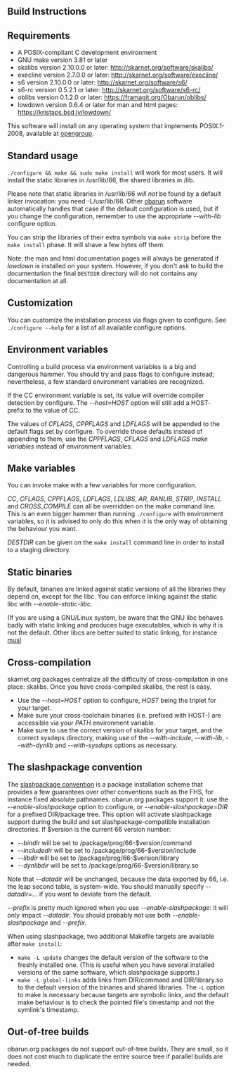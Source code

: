 Build Instructions
------------------

## Requirements

- A POSIX-compliant C development environment
- GNU make version 3.81 or later
- skalibs version 2.10.0.0 or later: http://skarnet.org/software/skalibs/
- execline version 2.7.0.0 or later: http://skarnet.org/software/execline/
- s6 version 2.10.0.0 or later: http://skarnet.org/software/s6/
- s6-rc version 0.5.2.1 or later: http://skarnet.org/software/s6-rc/
- oblibs version 0.1.2.0 or later: https://framagit.org/Obarun/oblibs/
- lowdown version 0.6.4 or later for man and html pages: https://kristaps.bsd.lv/lowdown/

This software will install on any operating system that implements POSIX.1-2008, available at [opengroup](http://pubs.opengroup.org/onlinepubs/9699919799/).


## Standard usage

`./configure && make && sudo make install` will work for most users.
It will install the static libraries in /usr/lib/66, the shared libraries in /lib.

Please note that static libraries in /usr/lib/66 *will not* be found by a default linker invocation: you need -L/usr/lib/66.
Other [obarun](https://web.obarun.org) software automatically handles that case if the default configuration is used, but if you change the configuration, remember to use the appropriate *--with-lib* configure option.

You can strip the libraries of their extra symbols via `make strip` before the `make install` phase. It will shave a few bytes off them.

Note: the man and html documentation pages will always be generated if *lowdown* is installed on your system. However, if you don't ask to build the documentation the final `DESTDIR` directory will do not contains any documentation at all.

## Customization

You can customize the installation process via flags given to configure. See `./configure --help` for a list of all available configure options.


## Environment variables

Controlling a build process via environment variables is a big and dangerous hammer. You should try and pass flags to configure instead; nevertheless, a few standard environment variables are recognized.

If the CC environment variable is set, its value will override compiler detection by configure. The *--host=HOST* option will still add a HOST- prefix to the value of CC.

The values of *CFLAGS*, *CPPFLAGS* and *LDFLAGS* will be appended to the default flags set by configure. To override those defaults instead of appending to them, use the *CPPFLAGS*, *CFLAGS* and *LDFLAGS* *make variables* instead of environment variables.


## Make variables

You can invoke make with a few variables for more configuration.

*CC*, *CFLAGS*, *CPPFLAGS*, *LDFLAGS*, *LDLIBS*, *AR*, *RANLIB*, *STRIP*, *INSTALL* and *CROSS_COMPILE* can all be overridden on the make command line. This is an even bigger hammer than running `./configure` with environment variables, so it is advised to only do this when it is the only way of obtaining the behaviour you want.

*DESTDIR* can be given on the `make install` command line in order to install to a staging directory.

## Static binaries
By default, binaries are linked against static versions of all the libraries they depend on, except for the libc. You can enforce linking against the static libc with *--enable-static-libc*.

(If you are using a GNU/Linux system, be aware that the GNU libc behaves badly with static linking and produces huge executables, which is why it is not the default. Other libcs are better suited to static linking, for instance [musl](http://musl-libc.org/)

## Cross-compilation
skarnet.org packages centralize all the difficulty of cross-compilation in one place: skalibs. Once you have
cross-compiled skalibs, the rest is easy.

- Use the *--host=HOST* option to configure, *HOST* being the triplet for your target.
- Make sure your cross-toolchain binaries (i.e. prefixed with HOST-) are accessible via your *PATH* environment variable.
- Make sure to use the correct version of skalibs for your target, and the correct sysdeps directory, making use of the *--with-include*, *--with-lib*, *--with-dynlib* and *--with-sysdeps*
options as necessary.

## The slashpackage convention

The [slashpackage convention](http://cr.yp.to/slashpackage.html) is a package installation scheme that provides a few guarantees over other conventions such as the FHS, for instance fixed absolute pathnames. obarun.org packages support it: use the *--enable-slashpackage* option to configure, or *--enable-slashpackage=DIR* for a prefixed DIR/package tree. This option will activate slashpackage support during the build and set slashpackage-compatible installation directories. If
$version is the current 66 version number:

- *--bindir* will be set to /package/prog/66-$version/command
- *--includedir* will be set to /package/prog/66-$version/include
- *--libdir* will be set to /package/prog/66-$version/library
- *--dynlibdir* will be set to /package/prog/66-$version/library.so


Note that *--datadir* will be unchanged, because the data exported by 66, i.e. the leap second table, is system-wide. You should manually specify *--datadir=...* if you want to deviate from the default.

*--prefix* is pretty much ignored when you use *--enable-slashpackage*: it will only impact *--datadir*. You should probably not use both *--enable-slashpackage* and *--prefix*.

When using slashpackage, two additional Makefile targets are available after `make install`:
- `make -L update` changes the default version of the software to the freshly installed one. (This is useful when you have several installed versions of the same software, which slashpackage supports.)
- `make -L global-links` adds links from DIR/command and DIR/library.so to the default version of the binaries and shared libraries.
The `-L` option to make is necessary because targets are symbolic links, and the default make behaviour is to check the pointed file's timestamp and not the symlink's timestamp.


## Out-of-tree builds

obarun.org packages do not support out-of-tree builds. They are small, so it does not cost much to duplicate the entire source tree if parallel builds are needed.
